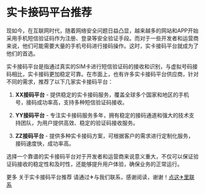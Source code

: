 # 实卡接码平台推荐

现如今，在互联网时代，随着网络安全问题日益凸显，越来越多的网站和APP开始采用手机短信验证码作为注册、登录等安全验证手段。而对于一些开发者和运营商来说，他们可能需要大量的手机号码进行接码操作。这时，实卡接码平台就成为了他们的首选。

实卡接码平台是指通过真实的SIM卡进行短信验证码的接收和识别，与虚拟号码接码相比，实卡接码更加稳定可靠。在市面上，也有许多实卡接码平台供应商，针对不同的需求，推荐了以下几家实卡接码平台：

1. **XX接码平台** - 提供稳定的实卡接码服务，覆盖全球多个国家和地区的手机号，接码成功率高，支持多种短信验证码接收。

2. **YY接码平台** - 专注实卡接码服务多年，拥有稳定的接码通道和强大的技术支持团队，为用户提供高效、稳定的验证码接收服务。

3. **ZZ接码平台** - 提供多种实卡接码方案，可根据客户的需求进行定制化服务，接码速度快，成功率高。

选择一个靠谱的实卡接码平台对于开发者和运营商来说意义重大，不仅可以保证验证码接收的稳定性和及时性，还能够提升用户体验，确保业务的正常运行。

更多 关于实卡接码平台推荐 请通过✈与我们联系，感谢阅读，谢谢！[点这✈里联系](https://c.k02.cc)